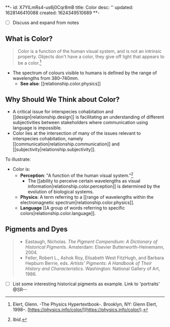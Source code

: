 **-
id: X7YILmRs4-us6j0Cqr8mB
title: Color
desc: ''
updated: 1628146410088
created: 1624349510689
**-

- [ ] Discuss and expand from notes

## What is Color?

> Color is a function of the human visual system, and is not an intrinsic property. Objects don't have a color, they give off light that appears to be a color.[^1]

- The spectrum of colours visible to humans is defined by the range of wavelengths from 380–740mm.
  - **See also**: [[relationship.color.physics]]

## Why Should We Think about Color?

- A critical issue for interspecies cohabitation and [[design|relationship.design]] is facilitating an understanding of different subjectivities between stakeholders where communication using language is impossible.
- Color lies at the intersection of many of the issues relevant to interspecies cohabitation, namely [[communication|relationship.communication]] and [[subjectivity|relationship.subjectivity]].

To illustrate:

- Color is:
  - **Perception**: "A function of the human visual system."[^2]
    - The [[ability to perceive certain wavelengths as visual information|relationship.color.perception]] is determined by the evolution of biological systems.  
  - **Physics**: A term referring to a [[range of wavelengths within the electromagnetic spectrum|relationship.color.physics]].
  - **Language** [[A group of words referring to specific colors|relationship.color.language]].

## Pigments and Dyes

>- Eastaugh, Nicholas. _The Pigment Compendium: A Dictionary of Historical Pigments_. Amsterdam: Elsevier Butterworth-Heinemann, 2004.
>- Feller, Robert L., Ashok Roy, Elisabeth West FitzHugh, and Barbara Hepburn Berrie, eds. _Artists’ Pigments: A Handbook of Their History and Characteristics_. Washington: National Gallery of Art, 1986.


- [ ] List some interesting historical pigments as example. Link to 'portraits' @SR--

[^1]: Elert, Glenn. -The Physics Hypertextbook-. Brooklyn, NY: Glenn Elert, 1998–. [https://physics.info/color/](https://physics.info/color/).
[^2]: *Ibid*.
